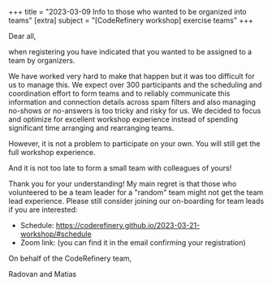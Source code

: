 +++
title = "2023-03-09 Info to those who wanted to be organized into teams"
[extra]
subject = "[CodeRefinery workshop] exercise teams"
+++

Dear all, 

when registering you have indicated that you wanted to be assigned to a team by organizers.

We have worked very hard to make that happen but it was too difficult for us to manage this. We expect over 300
participants and the scheduling and coordination effort to form teams and to reliably communicate
this information and connection details across spam filters and also managing no-shows or no-answers
is too tricky and risky for us. We decided to focus and optimize for excellent workshop experience
instead of spending significant time arranging and rearranging teams.

However, it is not a problem to participate on your own. You will still get the full workshop experience.

And it is not too late to form a small team with colleagues of yours!

Thank you for your understanding! My main regret is that those who volunteered to be a team leader for
a "random" team might not get the team lead experience. Please still consider joining our on-boarding
for team leads if you are interested: 
- Schedule: https://coderefinery.github.io/2023-03-21-workshop/#schedule 
- Zoom link: (you can find it in the email confirming your registration)

On behalf of the CodeRefinery team,

Radovan and Matias
